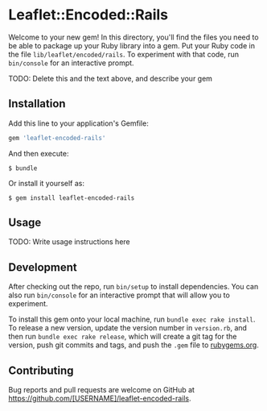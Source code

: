 # Leaflet::Encoded::Rails

Welcome to your new gem! In this directory, you'll find the files you need to be able to package up your Ruby library into a gem. Put your Ruby code in the file `lib/leaflet/encoded/rails`. To experiment with that code, run `bin/console` for an interactive prompt.

TODO: Delete this and the text above, and describe your gem

## Installation

Add this line to your application's Gemfile:

```ruby
gem 'leaflet-encoded-rails'
```

And then execute:

    $ bundle

Or install it yourself as:

    $ gem install leaflet-encoded-rails

## Usage

TODO: Write usage instructions here

## Development

After checking out the repo, run `bin/setup` to install dependencies. You can also run `bin/console` for an interactive prompt that will allow you to experiment.

To install this gem onto your local machine, run `bundle exec rake install`. To release a new version, update the version number in `version.rb`, and then run `bundle exec rake release`, which will create a git tag for the version, push git commits and tags, and push the `.gem` file to [rubygems.org](https://rubygems.org).

## Contributing

Bug reports and pull requests are welcome on GitHub at https://github.com/[USERNAME]/leaflet-encoded-rails.

